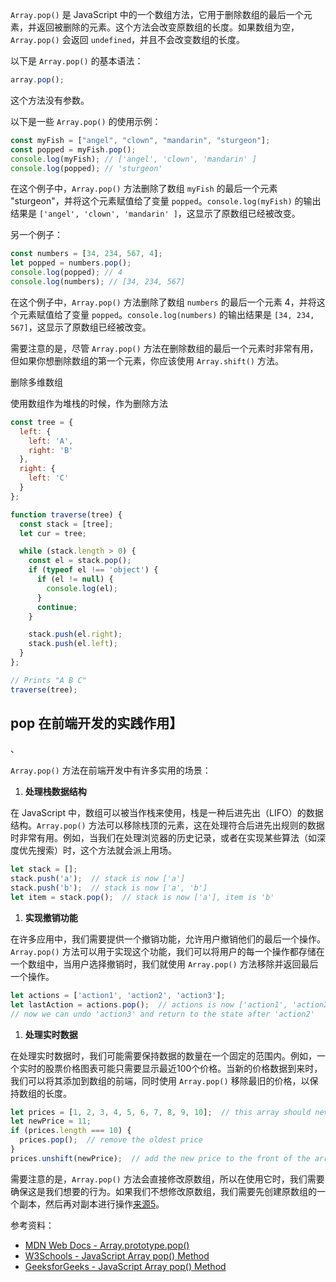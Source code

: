 `Array.pop()` 是 JavaScript 中的一个数组方法，它用于删除数组的最后一个元素，并返回被删除的元素。这个方法会改变原数组的长度。如果数组为空，`Array.pop()` 会返回 `undefined`，并且不会改变数组的长度。

以下是 `Array.pop()` 的基本语法：

```jsx
array.pop();

```

这个方法没有参数。

以下是一些 `Array.pop()` 的使用示例：

```jsx
const myFish = ["angel", "clown", "mandarin", "sturgeon"];
const popped = myFish.pop();
console.log(myFish); // ['angel', 'clown', 'mandarin' ]
console.log(popped); // 'sturgeon'

```

在这个例子中，`Array.pop()` 方法删除了数组 `myFish` 的最后一个元素 "sturgeon"，并将这个元素赋值给了变量 `popped`。`console.log(myFish)` 的输出结果是 `['angel', 'clown', 'mandarin' ]`，这显示了原数组已经被改变。

另一个例子：

```jsx
const numbers = [34, 234, 567, 4];
let popped = numbers.pop();
console.log(popped); // 4
console.log(numbers); // [34, 234, 567]

```

在这个例子中，`Array.pop()` 方法删除了数组 `numbers` 的最后一个元素 4，并将这个元素赋值给了变量 `popped`。`console.log(numbers)` 的输出结果是 `[34, 234, 567]`，这显示了原数组已经被改变。

需要注意的是，尽管 `Array.pop()` 方法在删除数组的最后一个元素时非常有用，但如果你想删除数组的第一个元素，你应该使用 `Array.shift()` 方法。

删除多维数组

使用数组作为堆栈的时候，作为删除方法

```jsx
const tree = {
  left: {
    left: 'A',
    right: 'B'
  },
  right: {
    left: 'C'
  }
};

function traverse(tree) {
  const stack = [tree];
  let cur = tree;

  while (stack.length > 0) {
    const el = stack.pop();
    if (typeof el !== 'object') {
      if (el != null) {
        console.log(el);
      }
      continue;
    }

    stack.push(el.right);
    stack.push(el.left);
  }
};

// Prints "A B C"
traverse(tree);
```

## pop 在前端开发的实践作用】

、

`Array.pop()` 方法在前端开发中有许多实用的场景：

1. **处理栈数据结构**

在 JavaScript 中，数组可以被当作栈来使用，栈是一种后进先出（LIFO）的数据结构。`Array.pop()` 方法可以移除栈顶的元素，这在处理符合后进先出规则的数据时非常有用。例如，当我们在处理浏览器的历史记录，或者在实现某些算法（如深度优先搜索）时，这个方法就会派上用场。

```jsx
let stack = [];
stack.push('a');  // stack is now ['a']
stack.push('b');  // stack is now ['a', 'b']
let item = stack.pop();  // stack is now ['a'], item is 'b'

```

1. **实现撤销功能**

在许多应用中，我们需要提供一个撤销功能，允许用户撤销他们的最后一个操作。`Array.pop()` 方法可以用于实现这个功能，我们可以将用户的每一个操作都存储在一个数组中，当用户选择撤销时，我们就使用 `Array.pop()` 方法移除并返回最后一个操作。

```jsx
let actions = ['action1', 'action2', 'action3'];
let lastAction = actions.pop();  // actions is now ['action1', 'action2'], lastAction is 'action3'
// now we can undo 'action3' and return to the state after 'action2'

```

1. **处理实时数据**

在处理实时数据时，我们可能需要保持数据的数量在一个固定的范围内。例如，一个实时的股票价格图表可能只需要显示最近100个价格。当新的价格数据到来时，我们可以将其添加到数组的前端，同时使用 `Array.pop()` 移除最旧的价格，以保持数组的长度。

```jsx
let prices = [1, 2, 3, 4, 5, 6, 7, 8, 9, 10];  // this array should never have more than 10 items
let newPrice = 11;
if (prices.length === 10) {
  prices.pop();  // remove the oldest price
}
prices.unshift(newPrice);  // add the new price to the front of the array

```

需要注意的是，`Array.pop()` 方法会直接修改原数组，所以在使用它时，我们需要确保这是我们想要的行为。如果我们不想修改原数组，我们需要先创建原数组的一个副本，然后再对副本进行操作[来源5](https://developer.mozilla.org/en-US/docs/Web/JavaScript/Reference/Global_Objects/Array/pop)。

参考资料：

- [MDN Web Docs - Array.prototype.pop()](https://developer.mozilla.org/en-US/docs/Web/JavaScript/Reference/Global_Objects/Array/pop)
- [W3Schools - JavaScript Array pop() Method](https://www.w3schools.com/jsref/jsref_pop.asp)
- [GeeksforGeeks - JavaScript Array pop() Method](https://www.geeksforgeeks.org/javascript-array-pop-method/)